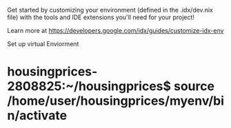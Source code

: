 Get started by customizing your environment (defined in the .idx/dev.nix file) with the tools and IDE extensions you'll need for your project!

Learn more at https://developers.google.com/idx/guides/customize-idx-env

Set up virtual Enviorment 
# housingprices-2808825:~/housingprices$ source /home/user/housingprices/myenv/bin/activate


